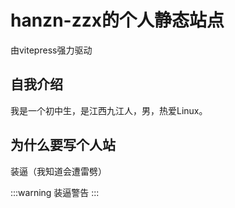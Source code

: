 # hanzn-zzx的个人静态站点
由vitepress强力驱动

## 自我介绍
我是一个初中生，是江西九江人，男，热爱Linux。

## 为什么要写个人站
装逼（我知道会遭雷劈）

:::warning
装逼警告
:::

